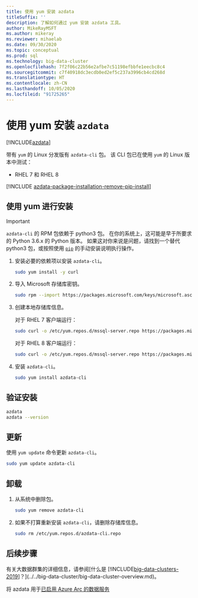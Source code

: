 ```yaml
---
title: 使用 yum 安装 azdata
titleSuffix: ''
description: 了解如何通过 yum 安装 azdata 工具。
author: MikeRayMSFT
ms.author: mikeray
ms.reviewer: mihaelab
ms.date: 09/30/2020
ms.topic: conceptual
ms.prod: sql
ms.technology: big-data-cluster
ms.openlocfilehash: 7f2f06c22b56e2afbe7c51198efbbfe1eecbc8c4
ms.sourcegitcommit: c7f40918dc3ecdb0ed2ef5c237a3996cb4cd268d
ms.translationtype: HT
ms.contentlocale: zh-CN
ms.lasthandoff: 10/05/2020
ms.locfileid: "91725265"
---
```

# <a name="install-azdata-with-yum"></a>使用 yum 安装 `azdata`

[!INCLUDE[azdata](../../includes/applies-to-version/azdata.md)]

带有 `yum` 的 Linux 分发版有 `azdata-cli` 包。 该 CLI 包已在使用 `yum` 的 Linux 版本中测试：

- RHEL 7 和 RHEL 8

[!INCLUDE [azdata-package-installation-remove-pip-install](../../includes/azdata-package-installation-remove-pip-install.md)]

## <a name="install-with-yum"></a>使用 yum 进行安装

>[!IMPORTANT]
> `azdata-cli` 的 RPM 包依赖于 python3 包。 在你的系统上，这可能是早于所要求的 Python 3.6.x  的 Python 版本。 如果这对你来说是问题，请找到一个替代 python3 包，或按照使用 [`pip`](../install/deploy-install-azdata-pip.md) 的手动安装说明执行操作。

1. 安装必要的依赖项以安装 `azdata-cli`。

   ```bash
   sudo yum install -y curl
   ```

1. 导入 Microsoft 存储库密钥。

   ```bash
   sudo rpm --import https://packages.microsoft.com/keys/microsoft.asc
   ```

1. 创建本地存储库信息。

   对于 RHEL 7 客户端运行：

   ```bash
   sudo curl -o /etc/yum.repos.d/mssql-server.repo https://packages.microsoft.com/config/rhel/7/prod.repo
   ```
  
   对于 RHEL 8 客户端运行：

   ```bash
   sudo curl -o /etc/yum.repos.d/mssql-server.repo https://packages.microsoft.com/config/rhel/8/prod.repo
   ```

1. 安装 `azdata-cli`。

   ```bash
   sudo yum install azdata-cli
   ```

## <a name="verify-install"></a>验证安装

```bash
azdata
azdata --version
```

## <a name="update"></a>更新

使用 `yum update` 命令更新 `azdata-cli`。

```bash
sudo yum update azdata-cli
```

## <a name="uninstall"></a>卸载

1. 从系统中删除包。

   ```bash
   sudo yum remove azdata-cli
   ```

1. 如果不打算重新安装 `azdata-cli`，请删除存储库信息。

   ```bash
   sudo rm /etc/yum.repos.d/azdata-cli.repo
   ```

## <a name="next-steps"></a>后续步骤

有关大数据群集的详细信息，请参阅[什么是 [!INCLUDE[big-data-clusters-2019](../../includes/ssbigdataclusters-ver15.md)]？](../../big-data-cluster/big-data-cluster-overview.md)。

将 azdata 用于[已启用 Azure Arc 的数据服务](/azure/azure-arc/data/)
